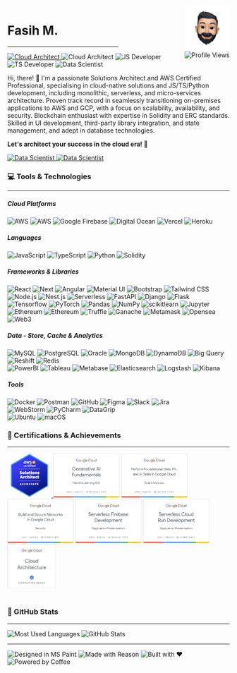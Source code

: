 <div style="float: right">
<img src="./assets/img/me.png" height="100" alt="Memoji">
<br/>
<img src="https://komarev.com/ghpvc/?username=DICOT4&abbreviated=true" height="20" alt="Profile Views">
</div>


<h1>Fasih M.</h1>
<hr style="width: 50%; margin-top: 0">

[//]: # (<h6>Cloud Architect | JS/TS Developer | Data Scientist</h6>)
<a href="https://www.credly.com/badges/67a71d7f-cd1e-4a5d-a36e-4e0c8b4b866e/public_url" target="_blank">
    <img src=" https://img.shields.io/badge/AWS-Certified-3A3BF7" alt="Cloud Architect">
</a>
<img src="https://img.shields.io/badge/Cloud-Architect-FF9900" alt="Cloud Architect">
<img src="https://img.shields.io/badge/Dev-JavaScript-F0DB4F" alt="JS Developer">
<img src="https://img.shields.io/badge/Dev-TypeScript-3075C0" alt="TS Developer">
<img src="https://img.shields.io/badge/Data-Scientist-CE0B0C" alt="Data Scientist">

<p>
Hi, there! 👋 I'm a passionate Solutions Architect and AWS Certified Professional, specialising in cloud-native solutions and JS/TS/Python development, including monolithic, serverless, and micro-services architecture. Proven track record in seamlessly transitioning on-premises applications to AWS and GCP, with a focus on scalability, availability, and security. Blockchain enthusiast with expertise in Solidity and ERC standards. Skilled in UI development, third-party library integration, and state management, and adept in database technologies.
</p>
<p style="font-weight: bold">Let's architect your success in the cloud era! 🚀</p>

<a href="https://www.linkedin.com/in/fasih-malik/" target="_blank">
    <img src=" https://img.shields.io/badge/Connect%20on%20LinkedIn-196BC3?logo=linkedin" alt="Data Scientist">
</a><a href="mailto:fasihrehman.malik@gmail.com" target="_blank">
    <img src=" https://img.shields.io/badge/Drop%20an%20Email-FFF?logo=gmail" alt="Data Scientist">
</a>

<h3>💻 Tools & Technologies</h3>
<hr style="margin-top: 0">

<h5>Cloud Platforms</h5>
<img src="https://img.shields.io/badge/Amazon%20Web%20Services-FFF?logo=amazon-aws&logoColor=FF9900" alt="AWS">
<img src="https://img.shields.io/badge/Google%20Cloud%20Platform-FFF?logo=google-cloud" alt="AWS">
<img src="https://img.shields.io/badge/Google%20Firebase-FFF?logo=firebase" alt="Google Firebase">
<img src="https://img.shields.io/badge/Digital%20Ocean-FFF?logo=digitalocean" alt="Digital Ocean">
<img src="https://img.shields.io/badge/Vercel-FFF?logo=vercel&logoColor=black" alt="Vercel">
<img src="https://img.shields.io/badge/Heroku-FFF?logo=heroku&logoColor=purple" alt="Heroku">

<h5>Languages</h5>
<img src="https://img.shields.io/badge/JavaScript-FFF?logo=javascript" alt="JavaScript">
<img src="https://img.shields.io/badge/TypeScript-FFF?logo=typescript" alt="TypeScript">
<img src="https://img.shields.io/badge/Python-FFF?logo=python" alt="Python">
<img src="https://img.shields.io/badge/Solidity-FFF?logo=solidity&logoColor=black" alt="Solidity">

<h5>Frameworks & Libraries</h5>
<img src="https://img.shields.io/badge/React-FFF?logo=react" alt="React">
<img src="https://img.shields.io/badge/Next.js-FFF?logo=nextdotjs&logoColor=black" alt="Next">
<img src="https://img.shields.io/badge/Angular-FFF?logo=angular&logoColor=red" alt="Angular">
<img src="https://img.shields.io/badge/MaterialUI-FFF?logo=mui" alt="Material UI">
<img src="https://img.shields.io/badge/Bootstrap-FFF?logo=bootstrap" alt="Bootstrap">
<img src="https://img.shields.io/badge/Tailwind%20CSS-FFF?logo=tailwindcss" alt="Tailwind CSS">
<br/>
<img src="https://img.shields.io/badge/Node.js-FFF?logo=nodedotjs" alt="Node.js">
<img src="https://img.shields.io/badge/Nest.js-FFF?logo=nestjs&logoColor=red" alt="Nest.js">
<img src="https://img.shields.io/badge/Serverless-FFF?logo=serverless" alt="Serverless">
<img src="https://img.shields.io/badge/FastAPI-FFF?logo=fastapi" alt="FastAPI">
<img src="https://img.shields.io/badge/Django-FFF?logo=django&logoColor=0A2D1F" alt="Django">
<img src="https://img.shields.io/badge/Flask-FFF?logo=flask&logoColor=black" alt="Flask">
<br/>
<img src="https://img.shields.io/badge/Tensorflow-FFF?logo=tensorflow" alt="Tensorflow">
<img src="https://img.shields.io/badge/PyTorch-FFF?logo=pytorch" alt="PyTorch">
<img src="https://img.shields.io/badge/Pandas-FFF?logo=pandas&logoColor=170656" alt="Pandas">
<img src="https://img.shields.io/badge/NumPy-FFF?logo=numpy&logoColor=4AA6CA" alt="NumPy">
<img src="https://img.shields.io/badge/Scikit%20Learn-FFF?logo=scikitlearn" alt="scikitlearn">
<img src="https://img.shields.io/badge/Jupyter-FFF?logo=jupyter" alt="Jupyter">
<br/>
<img src="https://img.shields.io/badge/Ethereum-FFF?logo=ethereum&logoColor=black" alt="Ethereum">
<img src="https://img.shields.io/badge/Binance-FFF?logo=binance" alt="Ethereum">
<img src="https://img.shields.io/badge/Truffle-FFF?logo=truffle" alt="Truffle">
<img src="https://img.shields.io/badge/Ganache-FFF?logo=ganache" alt="Ganache">
<img src="https://img.shields.io/badge/Metamask-FFF?logo=metamask" alt="Metamask">
<img src="https://img.shields.io/badge/Opensea-FFF?logo=opensea" alt="Opensea">
<img src="https://img.shields.io/badge/Web3-FFF?logo=web3dotjs" alt="Web3">

<h5>Data - Store, Cache & Analytics</h5>
<img src="https://img.shields.io/badge/MySQL-FFF?logo=mysql" alt="MySQL">
<img src="https://img.shields.io/badge/PostgreSQL-FFF?logo=postgresql" alt="PostgreSQL">
<img src="https://img.shields.io/badge/Oracle-FFF?logo=oracle&logoColor=red" alt="Oracle">
<img src="https://img.shields.io/badge/MongoDB-FFF?logo=mongodb" alt="MongoDB">
<img src="https://img.shields.io/badge/DynamoDB-FFF?logo=amazondynamodb&logoColor=2C6EB3" alt="DynamoDB">
<img src="https://img.shields.io/badge/Big Query-FFF?logo=googlebigquery" alt="Big Query">
<img src="https://img.shields.io/badge/Redshift-FFF?logo=amazonredshift" alt="Reshift">
<img src="https://img.shields.io/badge/Redis-FFF?logo=redis" alt="Redis">
<br/>
<img src="https://img.shields.io/badge/PowerBI-FFF?logo=powerbi" alt="PowerBI">
<img src="https://img.shields.io/badge/Tableau-FFF?logo=tableau" alt="Tableau">
<img src="https://img.shields.io/badge/Metabase-FFF?logo=metabase" alt="Metabase">
<img src="https://img.shields.io/badge/Elasticsearch-FFF?logo=elasticsearch&logoColor=black" alt="Elasticsearch">
<img src="https://img.shields.io/badge/Logstash-FFF?logo=logstash&logoColor=black" alt="Logstash">
<img src="https://img.shields.io/badge/Kibana-FFF?logo=kibana&logoColor=black" alt="Kibana">

<h5>Tools</h5>
<img src="https://img.shields.io/badge/Docker-FFF?logo=docker" alt="Docker">
<img src="https://img.shields.io/badge/Postman-FFF?logo=postman" alt="Postman">
<img src="https://img.shields.io/badge/GitHub-FFF?logo=github&logoColor=black" alt="GitHub">
<img src="https://img.shields.io/badge/Figma-FFF?logo=figma" alt="Figma">
<img src="https://img.shields.io/badge/Slack-FFF?logo=slack&logoColor=black" alt="Slack">
<img src="https://img.shields.io/badge/Jira-FFF?logo=jira&logoColor=2480F8" alt="Jira">
<br/>
<img src="https://img.shields.io/badge/WebStorm-FFF?logo=webstorm&logoColor=black" alt="WebStorm">
<img src="https://img.shields.io/badge/PyCharm-FFF?logo=pycharm&logoColor=black" alt="PyCharm">
<img src="https://img.shields.io/badge/DataGrip-FFF?logo=datagrip&logoColor=black" alt="DataGrip">
<br/>
<img src="https://img.shields.io/badge/Ubuntu-FFF?logo=ubuntu&logoColor=black" alt="Ubuntu">
<img src="https://img.shields.io/badge/macOS-FFF?logo=macos&logoColor=black" alt="macOS">

[//]: # (<h3>🎓 Education</h3>)
[//]: # (<hr style="margin-top: 0">)
[//]: # (<img src="https://img.shields.io/badge/Bachelors-Software%20Engineering-FFF" alt="BS">)
[//]: # (<img src="https://img.shields.io/badge/Masters-Artificial%20Intelligence-FFF" alt="MSc">)

<h3>📃 Certifications & Achievements</h3>
<hr style="margin-top: 0">
<a href="https://www.credly.com/badges/67a71d7f-cd1e-4a5d-a36e-4e0c8b4b866e/public_url" target="_blank">
    <img src="./assets/img/aws-certified-solutions-architect-associate.png" height="100" alt="AWS Certified - Solutions Architect Associate">
</a>
<img src="./assets/img/google1.png" height="100" alt="Generative AI Fundamentals">
<img src="./assets/img/google2.png" height="100" alt="Data, ML, and AI Tasks">
<img src="./assets/img/google6.png" height="100" alt="Networks in Google Cloud">
<img src="./assets/img/google4.png" height="100" alt="Serverless Firebase Development">
<img src="./assets/img/google5.png" height="100" alt="Serverless Cloud Run Development">
<img src="./assets/img/google3.png" height="100" alt="Cloud Architecture">

<br/>
<br/>

<h3>👾 GitHub Stats</h3>
<hr style="margin-top: 0">
<img height="200" src="https://github-readme-stats.vercel.app/api/top-langs/?username=DICOT4&layout=compact&hide=c%23,CSS,SCSS,ASP,Objective-C" alt="Most Used Languages" />
<img height="200" src="https://github-readme-stats-ebon-seven-19.vercel.app/api?username=DICOT4&show_icons=true&hide=stars&locale=en&rank_icon=github" alt="GitHub Stats">

<hr/>
<img src="https://forthebadge.com/images/badges/designed-in-ms-paint.svg" alt="Designed in MS Paint">
<img src="https://forthebadge.com/images/badges/made-with-reason.svg" alt="Made with Reason">
<img src="https://forthebadge.com/images/badges/built-with-love.svg" alt="Built with ❤️">
<img src="https://forthebadge.com/images/badges/powered-by-coffee.svg" alt="Powered by Coffee">
